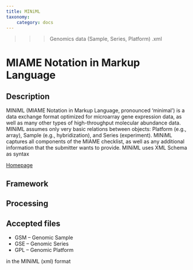 ```yaml
---
title: MINiML
taxonomy:
    category: docs
---
```


>>>Genomics data (Sample, Series, Platform)
>>> .xml

# MIAME Notation in Markup Language

## Description

MINiML (MIAME Notation in Markup Language, pronounced ‘minimal’) is a data exchange format optimized for microarray gene expression data, as well as many other types of high-throughput molecular abundance data. MINiML assumes only very basic relations between objects: Platform (e.g., array), Sample (e.g., hybridization), and Series (experiment). MINiML captures all components of the MIAME checklist, as well as any additional information that the submitter wants to provide. MINiML uses XML Schema as syntax

[Homepage]( http://www.ncbi.nlm.nih.gov/geo/info/MINiML.html)

## Framework
## Processing
## Accepted files
- GSM – Genomic Sample
- GSE – Genomic Series
- GPL – Genomic Platform

in the MINiML (xml) format


